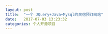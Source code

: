 ```yaml
---
layout: post
title:  "一个 JQuery+Java+Mysql的民宿预订网站"
date:   2017-07-03 13:23:32
categories: 个人开源项目
---
```

